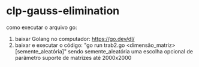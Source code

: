 # clp-gauss-elimination 
como executar o arquivo go: 
1) baixar Golang no computador: https://go.dev/dl/
2) baixar e executar o código: "go run trab2.go <dimensão_matriz> [semente_aleatória]" sendo semente_aleatória uma escolha opcional de parâmetro
suporte de matrizes até 2000x2000
